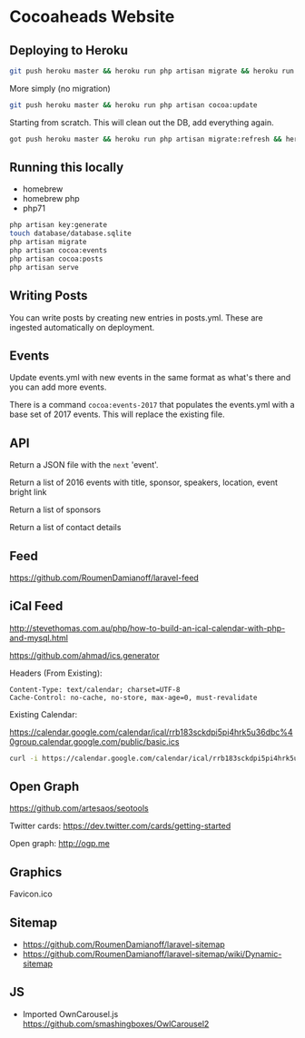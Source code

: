 # Cocoaheads Website

## Deploying to Heroku

```sh
git push heroku master && heroku run php artisan migrate && heroku run php artisan cocoa:update
```

More simply (no migration)

```sh
git push heroku master && heroku run php artisan cocoa:update
```

Starting from scratch. This will clean out the DB, add everything again.

```sh
got push heroku master && heroku run php artisan migrate:refresh && heroku run php artisan cocoa:update --bootstrap
```

## Running this locally

- homebrew
- homebrew php
- php71

```sh
php artisan key:generate
touch database/database.sqlite
php artisan migrate
php artisan cocoa:events
php artisan cocoa:posts
php artisan serve
```

## Writing Posts

You can write posts by creating new entries in posts.yml. These are ingested automatically on deployment.

## Events

Update events.yml with new events in the same format as what's there and you can add more events.

There is a command `cocoa:events-2017` that populates the events.yml with a base set of 2017 events. 
This will replace the existing file.  

## API

Return a JSON file with the `next` 'event'.

Return a list of 2016 events with title, sponsor, speakers, location, event bright link

Return a list of sponsors

Return a list of contact details


## Feed

https://github.com/RoumenDamianoff/laravel-feed

## iCal Feed

http://stevethomas.com.au/php/how-to-build-an-ical-calendar-with-php-and-mysql.html

https://github.com/ahmad/ics.generator

Headers (From Existing):

```
Content-Type: text/calendar; charset=UTF-8
Cache-Control: no-cache, no-store, max-age=0, must-revalidate
```

Existing Calendar:

https://calendar.google.com/calendar/ical/rrb183sckdpi5pi4hrk5u36dbc%40group.calendar.google.com/public/basic.ics

```sh
curl -i https://calendar.google.com/calendar/ical/rrb183sckdpi5pi4hrk5u36dbc%40group.calendar.google.com/public/basic.ics
```

## Open Graph

https://github.com/artesaos/seotools

Twitter cards: https://dev.twitter.com/cards/getting-started

Open graph: http://ogp.me


## Graphics

Favicon.ico

## Sitemap

- https://github.com/RoumenDamianoff/laravel-sitemap
- https://github.com/RoumenDamianoff/laravel-sitemap/wiki/Dynamic-sitemap


## JS

 - Imported OwnCarousel.js https://github.com/smashingboxes/OwlCarousel2